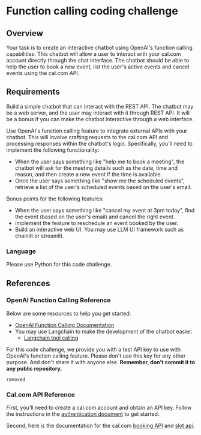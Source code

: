 # Function calling coding challenge

## Overview

Your task is to create an interactive chatbot using OpenAI's function calling capabilities. 
This chatbot will allow a user to interact with your cal.com account directly through the chat interface. 
The chatbot should be able to help the user to book a new event, list the user's active events and cancel events using the cal.com API.

## Requirements

Build a simple chatbot that can interact with the REST API. The chatbot may be a web server, and the user may interact 
with it through REST API. It will be a bonus if you can make the chatbot interactive through a web interface. 

Use OpenAI's function calling feature to integrate external APIs with your chatbot. 
This will involve crafting requests to the cal.com API and processing responses within the chatbot's logic.
Specifically, you'll need to implement the following functionality:

 - When the user says something like "help me to book a meeting", the chatbot will ask for the meeting details such as 
   the date, time and reason, and then create a new event if the time is available.
 - Once the user says something like "show me the scheduled events", retrieve a list of the user's scheduled events based on the user's email.

Bonus points for the following features:
 - When the user says something like "cancel my event at 3pm today", find the event (based on the user's email) and cancel the right event.
 - Implement the feature to reschedule an event booked by the user.
 - Build an interactive web UI. You may use LLM UI framework such as chainlit or streamlit.

### Language

Please use Python for this code challenge.

## References

### OpenAI Function Calling Reference

Below are some resources to help you get started:

- [OpenAI Function Calling Documentation](https://platform.openai.com/docs/guides/function-calling)
- You may use Langchain to make the development of the chatbot easier. 
  - [Langchain tool calling](https://python.langchain.com/docs/how_to/tool_calling/)

For this code challenge, we provide you with a test API key to use with OpenAI's function calling feature.
Please don't use this key for any other purpose. And don't share it with anyone else.
**Remember, don't commit it to any public repository.**

```
removed
```

### Cal.com API Reference

First, you'll need to create a cal.com account and obtain an API key. Follow the instructions in the 
[authentication document](https://cal.com/docs/enterprise-features/api/authentication) to get started.

Second, here is the documentation for the cal.com [booking API](https://cal.com/docs/enterprise-features/api/api-reference/bookings#find-all-bookings) and [slot api](https://cal.com/docs/enterprise-features/api/api-reference/slots#get-user-or-team-event-type-slots).
